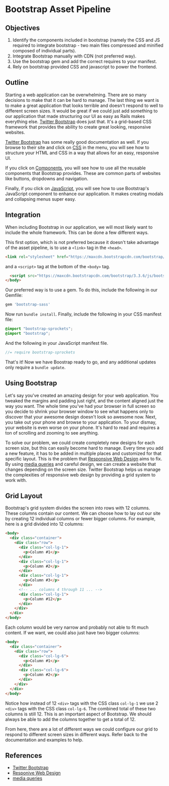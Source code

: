 # Bootstrap Asset Pipeline

## Objectives

1. Identify the components included in bootstrap (namely the CSS and JS required to integrate bootstrap - two main files compressed and minified composed of individual parts).
2. Integrate Bootstrap manually with CDN (not preferred way).
3. Use the bootstrap gem and add the correct requires to your manifest.
4. Rely on bootstrap provided CSS and javascript to power the frontend.

## Outline
Starting a web application can be overwhelming. There are so many decisions to make that it can be hard to manage. The last thing we want is to make a great application that looks terrible and doesn't respond to well to different screen sizes. It would be great if we could just add something to our application that made structuring our UI as easy as Rails makes everything else. [Twitter Bootstrap](http://getbootstrap.com/) does just that. It's a grid-based CSS framework that provides the ability to create great looking, responsive websites.

[Twitter Bootstrap](http://getbootstrap.com/) has some really good documentation as well. If you browse to their site and click on [CSS](http://getbootstrap.com/css/) in the menu, you will see how to structure your HTML and CSS in a way that allows for an easy, responsive UI.

If you click on [Components](http://getbootstrap.com/components/), you will see how to use all the reusable components that Bootstrap provides. These are common parts of websites like buttons, dropdowns and navigation.

Finally, if you click on [JavaScript](http://getbootstrap.com/javascript/), you will see how to use Bootstrap's JavaScript component to enhance our application. It makes creating modals and collapsing menus super easy.

## Integration
When including Bootstrap in our application, we will most likely want to include the whole framework. This can be done a few different ways.

This first option, which is not preferred because it doesn't take advantage of the asset pipeline, is to use a `<link>` tag in the `<head>`.

```html
<link rel="stylesheet" href="https://maxcdn.bootstrapcdn.com/bootstrap/3.3.6/css/bootstrap.min.css" integrity="sha384-1q8mTJOASx8j1Au+a5WDVnPi2lkFfwwEAa8hDDdjZlpLegxhjVME1fgjWPGmkzs7" crossorigin="anonymous">
```

and a `<script>` tag at the bottom of the `<body>` tag.

```html
  <script src="https://maxcdn.bootstrapcdn.com/bootstrap/3.3.6/js/bootstrap.min.js" integrity="sha384-0mSbJDEHialfmuBBQP6A4Qrprq5OVfW37PRR3j5ELqxss1yVqOtnepnHVP9aJ7xS" crossorigin="anonymous"></script>
</body>
```

Our preferred way is to use a gem. To do this, include the following in our Gemfile:

```ruby
gem 'bootstrap-sass'

```

Now run `bundle install`. Finally, include the following in your CSS manifest file:

```css
@import "bootstrap-sprockets";
@import "bootstrap";
```

And the following in your JavaScript manifest file.

```JavaScript
//= require bootstrap-sprockets
```

That's it! Now we have Boostrap ready to go, and any additional updates only require a `bundle update`.

## Using Bootstrap
Let's say you've created an amazing design for your web application. You tweaked the margins and padding just right, and the content aligned just the way you want. The whole time you've had your browser in full screen so you decide to shrink your browser window to see what happens only to discover that your awesome design doesn't look so awesome now. Next, you take out your phone and browse to your application. To your dismay, your website is even worse on your phone. It's hard to read and requires a ton of scrolling and zooming to see anything.

To solve our problem, we could create completely new designs for each screen size, but this can easily become hard to manage. Every time you add a new feature, it has to be added in multiple places and customized for that specific layout. This is the problem that [Responsive Web Design](https://en.wikipedia.org/wiki/Responsive_web_design) aims to fix. By using [media queries](https://developer.mozilla.org/en-US/docs/Web/CSS/Media_Queries/Using_media_queries) and careful design, we can create a website that changes depending on the screen size. Twitter Bootstrap helps us manage the complexities of responsive web design by providing a grid system to work with.

## Grid Layout
Bootstrap's grid system divides the screen into rows with 12 columns. These columns contain our content. We can choose how to lay out our site by creating 12 individual columns or fewer bigger columns. For example, here is a grid divided into 12 columns:

```html
<body>
  <div class="container">
    <div class="row">
      <div class="col-lg-1">
        <p>Column #1</p>
      </div>
      <div class="col-lg-1">
        <p>Column #2</p>
      </div>
      <div class="col-lg-1">
        <p>Column #3</p>
      </div>
      <!-- ... columns 4 through 11 ... -->
      <div class="col-lg-1">
        <p>Column #12</p>
      </div>
    </div>
  </div>
</body>
```

Each column would be very narrow and probably not able to fit much content. If we want, we could also just have two bigger columns:

```html
<body>
  <div class="container">
    <div class="row">
      <div class="col-lg-6">
        <p>Column #1</p>
      </div>
      <div class="col-lg-6">
        <p>Column #2</p>
      </div>
    </div>
  </div>
</body>
```
Notice how instead of 12 `<div>` tags with the CSS class `col-lg-1` we use 2 `<div>` tags with the CSS class `col-lg-6`. The combined total of these two columns is still 12. This is an important aspect of Bootstrap. We should always be able to add the columns together to get a total of 12.

From here, there are a lot of different ways we could configure our grid to respond to different screen sizes in different ways. Refer back to the documentation and examples to help.

## References
- [Twitter Bootstrap](http://getbootstrap.com/)
- [Responive Web Design](https://en.wikipedia.org/wiki/Responsive_web_design)
- [media queries](https://developer.mozilla.org/en-US/docs/Web/CSS/Media_Queries/Using_media_queries)

